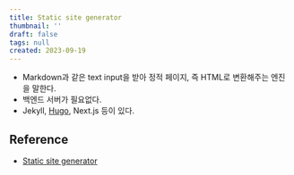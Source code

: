 ```yaml
---
title: Static site generator
thumbnail: ''
draft: false
tags: null
created: 2023-09-19
---
```


* Markdown과 같은 text input을 받아 정적 페이지, 즉 HTML로 변환해주는 엔진을 말한다.
* 백엔드 서버가 필요없다.
* Jekyll, [Hugo](Hugo.md), Next.js 등이 있다.

## Reference

* [Static site generator](https://en.wikipedia.org/wiki/Static_site_generator)

